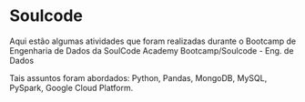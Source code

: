 # Soulcode
Aqui estão algumas atividades que foram realizadas durante o Bootcamp de Engenharia de Dados da SoulCode Academy
Bootcamp/Soulcode - Eng. de Dados

Tais assuntos foram abordados: Python, Pandas, MongoDB, MySQL, PySpark, Google Cloud Platform.
